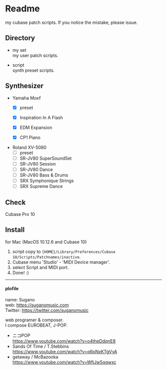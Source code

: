 # Readme
my cubase patch scripts.
If you notice the mistake, please issue.

## Directory
* my set  
my user patch scripts.

* script  
synth preset scripts.

## Synthesizer
* Yamaha Moxf
  - [x] preset
  - [x] Inspiration In A Flash
  - [x] EDM Expansion
  - [x] CP1 Piano


* Roland XV-5080
  - [ ] preset
  - [ ] SR-JV80 SuperSoundSet
  - [ ] SR-JV80 Session
  - [ ] SR-JV80 Dance
  - [ ] SR-JV80 Bass & Drums
  - [ ] SRX Symphonique Strings
  - [ ] SRX Supreme Dance

## Check
Cubase Pro 10

## Install
for Mac (MacOS 10.12.6 and Cubase 10)
1. script copy to `{HOME}/Library/Preferences/Cubase 10/Scripts/Patchnames/inactive`.
1. Cubase menu 'Studio' - 'MIDI Device manager'.
1. select Script and MIDI port.
1. Done! :)

---
#### plofile
name: Sugano  
web: https://suganomusic.com  
Twitter: https://twitter.com/suganomusic  

web programer & composer.  
I compose EUROBEAT, J-POP.

* ニコPOP  
https://www.youtube.com/watch?v=o4theDdqnE8
* Sands Of Time / T.Stebbins  
https://www.youtube.com/watch?v=q6pNxKTgVyA
* getaway / McBazooka  
https://www.youtube.com/watch?v=WfjJw5qqwxc
